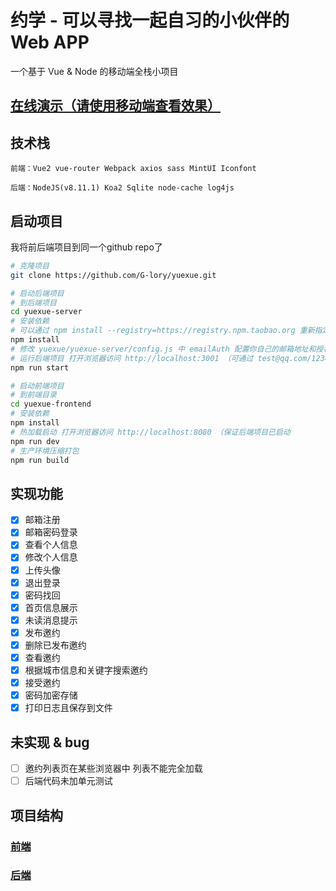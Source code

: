 # 约学 - 可以寻找一起自习的小伙伴的Web APP

一个基于 Vue & Node 的移动端全栈小项目

## [在线演示（请使用移动端查看效果）](http://yuexue.tk:3001)

## 技术栈
```
前端：Vue2 vue-router Webpack axios sass MintUI Iconfont

后端：NodeJS(v8.11.1) Koa2 Sqlite node-cache log4js
```

## 启动项目

我将前后端项目到同一个github repo了

```bash
# 克隆项目
git clone https://github.com/G-lory/yuexue.git

# 启动后端项目
# 到后端项目
cd yuexue-server
# 安装依赖
# 可以通过 npm install --registry=https://registry.npm.taobao.org 重新指定 registry 来解决 npm 安装速度慢的问题
npm install
# 修改 yuexue/yuexue-server/config.js 中 emailAuth 配置你自己的邮箱地址和授权码 （否则不能实现发送邮件功能
# 运行后端项目 打开浏览器访问 http://localhost:3001 （可通过 test@qq.com/123456 直接登录
npm run start

# 启动前端项目
# 到前端目录
cd yuexue-frontend
# 安装依赖
npm install
# 热加载启动 打开浏览器访问 http://localhost:8080 （保证后端项目已启动
npm run dev
# 生产环境压缩打包
npm run build
```

## 实现功能
- [x] 邮箱注册
- [x] 邮箱密码登录
- [x] 查看个人信息
- [x] 修改个人信息
- [x] 上传头像
- [x] 退出登录
- [x] 密码找回
- [x] 首页信息展示
- [x] 未读消息提示
- [x] 发布邀约
- [x] 删除已发布邀约
- [x] 查看邀约
- [x] 根据城市信息和关键字搜索邀约
- [x] 接受邀约
- [x] 密码加密存储
- [x] 打印日志且保存到文件

## 未实现 & bug
- [ ] 邀约列表页在某些浏览器中 列表不能完全加载
- [ ] 后端代码未加单元测试

## 项目结构
### [前端](https://github.com/G-lory/yuexue/blob/master/yuexue-frontend/README.md)
### [后端](https://github.com/G-lory/yuexue/blob/master/yuexue-server/README.md)
